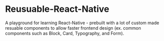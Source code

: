 # Reusuable-React-Native
A playground for learning React-Native - prebuilt with a lot of custom made resuable components to allow faster frontend design (ex. common components such as Block, Card, Typography, and Form).
